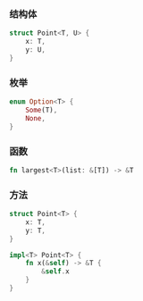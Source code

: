 ### 结构体

```Rust
struct Point<T, U> {
    x: T,
    y: U,
}
```

### 枚举

```Rust
enum Option<T> {
    Some(T),
    None,
}   
```

### 函数

```Rust
fn largest<T>(list: &[T]) -> &T
```

### 方法

```Rust
struct Point<T> {
    x: T,
    y: T,
}

impl<T> Point<T> {
    fn x(&self) -> &T {
        &self.x
    }
}
```